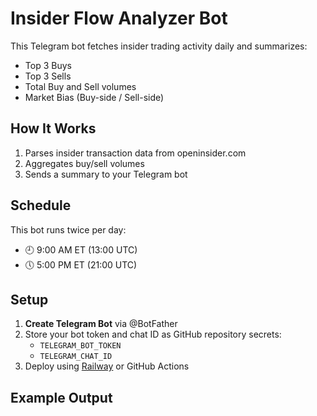 # Insider Flow Analyzer Bot

This Telegram bot fetches insider trading activity daily and summarizes:

- Top 3 Buys
- Top 3 Sells
- Total Buy and Sell volumes
- Market Bias (Buy-side / Sell-side)

## How It Works

1. Parses insider transaction data from openinsider.com
2. Aggregates buy/sell volumes
3. Sends a summary to your Telegram bot

## Schedule

This bot runs twice per day:
- 🕘 9:00 AM ET (13:00 UTC)
- 🕔 5:00 PM ET (21:00 UTC)

## Setup

1. **Create Telegram Bot** via @BotFather
2. Store your bot token and chat ID as GitHub repository secrets:
   - `TELEGRAM_BOT_TOKEN`
   - `TELEGRAM_CHAT_ID`
3. Deploy using [Railway](https://railway.app/) or GitHub Actions

## Example Output